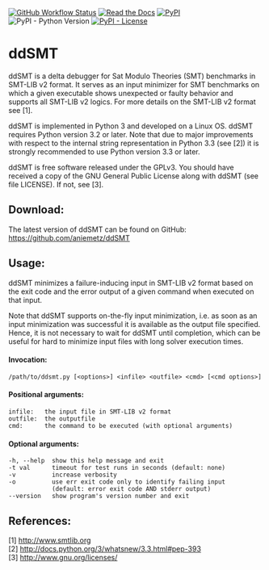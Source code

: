 [![GitHub Workflow Status](https://img.shields.io/github/workflow/status/nafur/ddSMT/main)](https://github.com/nafur/ddSMT/actions)
[![Read the Docs](https://img.shields.io/readthedocs/ddsmt/local)](https://ddsmt.readthedocs.io/)
[![PyPI](https://img.shields.io/pypi/v/ddsmt)](https://pypi.org/project/ddSMT/)
![PyPI - Python Version](https://img.shields.io/pypi/pyversions/ddSMT)
[![PyPI - License](https://img.shields.io/pypi/l/ddSMT)](https://github.com/nafur/ddSMT/blob/master/LICENSE)


 ddSMT
===============================================================================

  ddSMT is a delta debugger for Sat Modulo Theories (SMT) benchmarks in
  SMT-LIB v2 format. It serves as an input minimizer for SMT benchmarks on
  which a given executable shows unexpected or faulty behavior and supports
  all SMT-LIB v2 logics. For more details on the SMT-LIB v2 format see [1].

  ddSMT is implemented in Python 3 and developed on a Linux OS. ddSMT requires
  Python version 3.2 or later. Note that due to major improvements with respect
  to the internal string representation in Python 3.3 (see [2]) it is strongly 
  recommended to use Python version 3.3 or later.

  ddSMT is free software released under the GPLv3. You should have received a
  copy of the GNU General Public License along with ddSMT (see file LICENSE).
  If not, see [3].


 Download:
-------------------------------------------------------------------------------

  The latest version of ddSMT can be found on GitHub:
  https://github.com/aniemetz/ddSMT
  

 Usage:
-------------------------------------------------------------------------------

  ddSMT minimizes a failure-inducing input in SMT-LIB v2 format based on the
  exit code and the error output of a given command when executed on that input.

  Note that ddSMT supports on-the-fly input minimization, i.e. as soon as an
  input minimization was successful it is available as the output file
  specified. Hence, it is not necessary to wait for ddSMT until completion,
  which can be useful for hard to minimize input files with long solver 
  execution times.


#### Invocation:
    
    /path/to/ddsmt.py [<options>] <infile> <outfile> <cmd> [<cmd options>]


#### Positional arguments:

    infile:   the input file in SMT-LIB v2 format  
    outfile:  the outputfile  
    cmd:      the command to be executed (with optional arguments)  

#### Optional arguments:

    -h, --help  show this help message and exit  
    -t val      timeout for test runs in seconds (default: none)  
    -v          increase verbosity  
    -o          use err exit code only to identify failing input
                (default: error exit code AND stderr output)  
    --version   show program's version number and exit  


 References:
-------------------------------------------------------------------------------

  [1] http://www.smtlib.org  
  [2] http://docs.python.org/3/whatsnew/3.3.html#pep-393  
  [3] http://www.gnu.org/licenses/  

